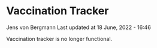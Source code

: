 Vaccination Tracker
================
Jens von Bergmann
Last updated at 18 June, 2022 - 16:46

Vaccination tracker is no longer functional.
